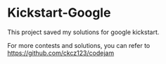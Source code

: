 # Kickstart-Google
This project saved my solutions for google kickstart.

For more contests and solutions, you can refer to https://github.com/ckcz123/codejam
